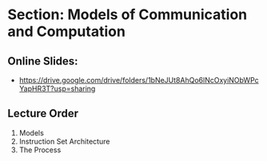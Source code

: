 # Section: Models of Communication and Computation
## Online Slides: 
  * https://drive.google.com/drive/folders/1bNeJUt8AhQo6lNcOxyiNObWPcYapHR3T?usp=sharing

## Lecture Order

  1. Models
  1. Instruction Set Architecture
  1. The Process
